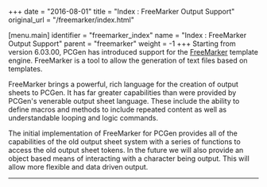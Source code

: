 +++
date = "2016-08-01"
title = "Index : FreeMarker Output Support"
original_url = "/freemarker/index.html"

[menu.main]
    identifier = "freemarker_index"
    name = "Index : FreeMarker Output Support"
    parent = "freemarker"
        weight = -1
+++
Starting from version 6.03.00, PCGen has introduced support for the
[FreeMarker](http://freemarker.org/) template engine. FreeMarker is a
tool to allow the generation of text files based on templates.

FreeMarker brings a powerful, rich language for the creation of output
sheets to PCGen. It has far greater capabilities than were provided by
PCGen's venerable output sheet language. These include the ability to
define macros and methods to include repeated content as well as
understandable looping and logic commands.

The initial implementation of FreeMarker for PCGen provides all of the
capabilities of the old output sheet system with a series of functions
to access the old output sheet tokens. In the future we will also
provide an object based means of interacting with a character being
output. This will allow more flexible and data driven output.

------------------------------------------------------------------------



